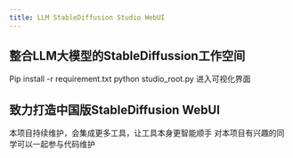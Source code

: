 ```yaml
---
title: LLM StableDiffusion Studio WebUI
---
```

## 整合LLM大模型的StableDiffussion工作空间 ##
Pip install -r requirement.txt
python studio_root.py 进入可视化界面

## 致力打造中国版StableDiffusion WebUI ##
本项目持续维护，会集成更多工具，让工具本身更智能顺手
对本项目有兴趣的同学可以一起参与代码维护
